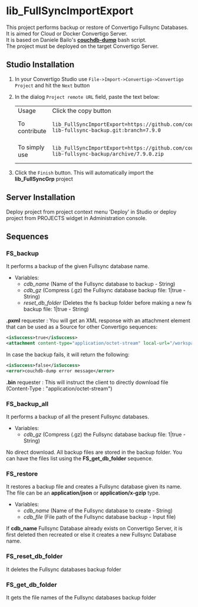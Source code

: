 # lib_FullSyncImportExport #

This project performs backup or restore of Convertigo Fullsync Databases.\
It is aimed for Cloud or Docker Convertigo Server.\
It is based on Daniele Bailo's [**couchdb-dump**](https://github.com/danielebailo/couchdb-dump) bash script.\
The project must be deployed on the target Convertigo Server.

## Studio Installation

1. In your Convertigo Studio use `File->Import->Convertigo->Convertigo Project` and hit the `Next` button
2. In the dialog `Project remote URL` field, paste the text below:
   <table>
     <tr><td>Usage</td><td>Click the copy button</td></tr>
     <tr><td>To contribute</td><td>

     ```
     lib_FullSyncImportExport=https://github.com/convertigo/c8oprj-lib-fullsync-backup.git:branch=7.9.0
     ```
     </td></tr>
     <tr><td>To simply use</td><td>

     ```
     lib_FullSyncImportExport=https://github.com/convertigo/c8oprj-lib-fullsync-backup/archive/7.9.0.zip
     ```
     </td></tr>
    </table>
3. Click the `Finish` button. This will automatically import the __lib_FullSyncGrp__ project

## Server Installation

Deploy project from project context menu 'Deploy' in Studio or deploy project from PROJECTS widget in Administration console.

## Sequences

### FS_backup

It performs a backup of the given Fullsync database name.

- Variables:
    - *cdb_name* (Name of the Fullsync database to backup - String)
    - *cdb_gz* (Compress (.gz) the Fullsync database backup file: 1|true - String)
    - *reset_db_folder* (Deletes the fs backup folder before making a new fs backup file: 1|true - String)

**.pxml** requester : You will get an XML response with an attachment element that can be used as a Source for other Convertigo sequences:

```xml
<isSuccess>true</isSuccess>
<attachment content-type="application/octet-stream" local-url="/workspace/projects/lib_FullSyncImportExport/dbs/<cdb_name>_backup.json" name="<cdb_name>_backup.json" type="attachment"/>
```
In case the backup fails, it will return the following:
```xml
<isSuccess>false</isSuccess>
<error>couchdb-dump error message</error>
```

**.bin** requester : This will instruct the client to directly download file (Content-Type : "application/octet-stream")

### FS_backup_all

It performs a backup of all the present Fullsync databases.

- Variables:
    - *cdb_gz* (Compress (.gz) the Fullsync database backup file: 1|true - String)

No direct download.
All backup files are stored in the backup folder.
You can have the files list using the **FS_get_db_folder** sequence.

### FS_restore

It restores a backup file and creates a Fullsync database given its name.\
The file can be an **application/json** or **application/x-gzip** type.

- Variables:
    - *cdb_name* (Name of the Fullsync database to create - String)
    - *cdb_file* (File path of the Fullsync database backup - Input file)

If **cdb_name** Fullsync Database already exists on Convertigo Server, it is first deleted then recreated or else it creates a new Fullsync Database name.

### FS_reset_db_folder

It deletes the Fullsync databases backup folder

### FS_get_db_folder

It gets the file names of the Fullsync databases backup folder